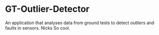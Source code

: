 # GT-Outlier-Detector
An application that analyses data from ground tests to detect outliers and faults in sensors.
Nicks So cool.